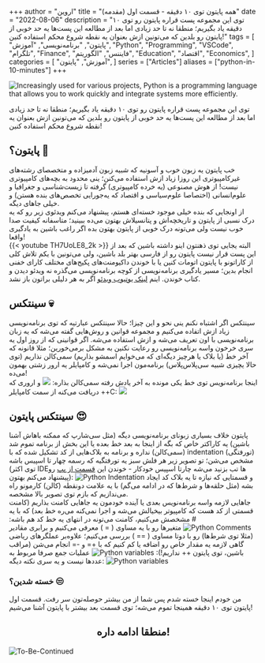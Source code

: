 +++
author = "اروین"
title = "همه پایتون توی ۱۰ دقیقه - قسمت اول (مقدمه)"
date = "2022-08-06"
description =  "توی این مجموعه پست قراره پایتون رو توی ۱۰ دقیقه یاد بگیریم؛ منطقا نه تا حد زیادی اما بعد از مطالعه این پست‌ها یه حد خوبی از پایتون رو بلدین که می‌تونین ازش بعنوان یه نقطه شروع محکم استفاده کنین!"
tags = [
    "پایتون",
    "برنامه‌نویسی",
    "آموزش",
    "Python",
    "Programming",
    "VSCode",
    "تلگرام",
    "Finance",
    "فایننس",
    "الگوریتم",
    "Education",
    "اقتصاد",
    "Economics",
]
categories = [
    "آموزش",
    "پایتون",
]
series = ["Articles"]
aliases = ["python-in-10-minutes"]
+++

![Increasingly used for various projects, Python is a programming language that allows you to work quickly and integrate systems more efficiently. ](/fa/post/python-in-10-minutes/py.jpg "Python")

<div class="news-lead">
توی این مجموعه پست قراره پایتون رو توی ۱۰ دقیقه یاد بگیریم؛ منطقا نه تا حد زیادی اما بعد از مطالعه این پست‌ها یه حد خوبی از پایتون رو بلدین که می‌تونین ازش بعنوان یه نقطه شروع محکم استفاده کنین!
</div>
<!--more-->

## پایتون؟ 🥺

خب پایتون یه زبون خوب و آسونیه که شبیه زبون آدمیزاده و متخصصای رشته‌های غیرکامپیوتری این روزا زیاد ازش استفاده می‌کنن؛ ینی محدود به بچه‌های کامپیوتری نیست! از هوش مصنوعی (یه خرده کامپیوتری) گرفته تا زیست‌شناسی و جغرافیا و علوم‌انسانی (اختصاصا علوم‌سیاسی و اقتصاد که یه‌جورایی تخصص‌های بنده هستن) و خیلی جاهای دیگه.
<br/>
از اونجایی که بنده خیلی موجود خسته‌ای هستم، پیشنهاد می‌کنم ویدئوی زیر رو که یه درک نسبی از پایتون و تاریخچه‌اش و پتانسیلاش بهتون می‌ده ببینید؛ متاسفانه کیفیت صدا خوب نیست ولی می‌تونه درک خوبی از پایتون بهتون بده اگر راغب باشین به یادگیری واقعا!
<br/>
{{< youtube TH7UoLE8_2k >}}
البته یجایی توی ذهنتون اینو داشته باشین که بعد از این پست قرار نیست پایتون رو از فارسی بهتر بلد باشین، ولی می‌تونین با یکم تلاش کلی از کاراتونو با پایتون اتومات کنین یا با خوندن داکیومنت‌های پکیج‌های مختلف کارای خفنی انجام بدین؛ مسیر یادگیری برنامه‌نویسی از کوچه برنامه‌نویسی می‌گذره نه ویدئو دیدن و کتاب خوندن. اینم [لینک یوتیوب ویدئو](https://www.youtube.com/watch?v=TH7UoLE8_2k) اگر به هر دلیلی براتون باز نشد.

## سینتکس 💀

سینتکس اگر اشتباه نکنم ینی نحو و این چیزا؛ حالا سینتکس عبارتیه که توی برنامه‌نویسی زیاد ازش اتفاده می‌کنیم و مجموعه قوانین و روش‌هایی گفته می‌شه که یه زبان برنامه‌نویسی با اون تعریف می‌شه و ازش استفاده می‌شه. اگر قوانینی که از روز اول یه سری خرخون واسه برنامه‌نویسی رو رعایت نکنین به مشکل برمی‌خورین؛ مثلا قانونه که آخر خط (یا بلاک یا هرچیز دیگه‌ای که می‌خوایم اسمشو 
بذاریم) سمی‌کالن نذاریم (توی حالا یچیزی شبیه سی‌پلاس‌پلاس) برنامه‌مون اجرا نمی‌شه و کامپایلر یه ارور زشتی بهمون می‌ده!<br/>
اینجا برنامه‌نویس توی خط یکی مونده به آخر یادش رفته سمی‌کالن بذاره:
![](semi2.jpg)
و اروری که دریافت می‌کنه از سمت کامپایلر ++C:
![](semi.jpg) 

## سینتکس پایتون 😍

پایتون خلاف بسیاری زبونای برنامه‌نویسی دیگه (مثل سی‌شارپ که ممکنه باهاش آشنا باشین) یه کاراکتر خاص که بگه از اینجا به بعد خط بعده یا این بخش از برنامه تموم شد (سمی‌کالن) نداره و برنامه به بلاک‌هایی از کد تشکیل شده که با indentation (تورفتگی) مشخص می‌شن؛ تو تصویر زیر هر فلش سبز یه تورفتگیه که رسمه چهار تا اسپیس باشه (توی اکثر IDEها تب بزنید می‌شه چارتا اسپیس خودکار - خوندن این [قسمت از پپ](https://peps.python.org/pep-0008/#indentation) رو پیشنهاد می‌کنم بهتون):
![Python Indentation](indent.png)
و قسمتایی که نیازه تا یه بلاک کد ایجاد بشه (مثل حلقه‌ها و شرط‌ها که در ادامه می‌گم) با یه علامت دونقطه (کالن) کارمونو راه می‌ندازیم که بازم توی تصویر بالا مشخصه.
<br/>
جاهایی لازمه واسه برنامه‌نویس بعدی یا آینده خودمون یه جاهایی کامنت بذاریم (کامنت قسمتی از کد هست که کامپیوتر بیخیالش می‌شه و اجرا نمی‌کنه می‌ره خط بعد) که با یه # مشخصش می‌کنیم، کامنت می‌تونه در انتهای یه خط کد هم باشه:
![Python Comments](comment.png)
متغیرها رو با یه مساوی ( = ) معرفی می‌کنیم و برابری مقادیر (مثلا توی شرط‌ها) رو با دوتا مساوی ( == ) بررسی می‌کنیم؛ علاوه‌بر عملگرهای ریاضی گاهی لازمه یه مقدار خاص رو اضافه یا کم کنیم که با += و -= انجام می‌شن (مراقب باشین، توی پایتون ++ نداریم!):
![Python variables](var1.jpg)
عملیات جمع صرفا مربوط به عددها نیست و یه سری نکته دیگه:
![Python variables](var2.jpg)

### خسته شدین؟ 😒
من خودم اینجا خسته شدم پس شما از من بیشتر حوصله‌تون سر رفت. قسمت اول پایتون توی ۱۰ دقیقه همینجا تموم می‌شه؛ توی قسمت بعد بیشتر با پایتون آشنا می‌شیم!

## <center>منطقا ادامه داره!<center/>
![To-Be-Continued](tbc.png)

<meta name="twitter:card" content="summary_large_image" />
<meta name="twitter:image" content="https://linstit.pw/fa/post/python-in-10-minutes/py.jpg" />
<html prefix="og: http://ogp.me/ns#">